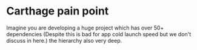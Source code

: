 # Carthage pain point
Imagine you are developing a huge project which has over 50+ dependencies (Despite this is bad for app cold launch speed but we don't discuss in here.) the hierarchy also very deep.
